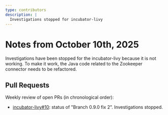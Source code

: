 ```yaml
---
type: contributors
description: |
  Investigations stopped for incubator-livy
---
```


# Notes from October 10th, 2025

Investigations have been stopped for the incubator-livy because it is not
working. To make it work, the Java code related to the Zookeeper connector needs to be refactored.

## Pull Requests

Weekly review of open PRs (in chronological order):

- [incubator-livy#10](https://github.com/TOSIT-IO/incubator-livy/pull/10): status of "Branch 0.9.0 fix 2". Investigations stopped.
